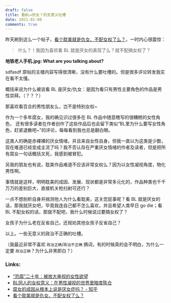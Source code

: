 ```yaml
---
draft: false
title: 看BL=厌女？的无意义吐槽
date: 2021-01-09
comments: true
---
```


昨天刷到这么一个帖子，[看个耽美就是仇女、不配女权了么？](https://www.douban.com/group/topic/207573158/)，一时内心很震惊：

> 什么？！我因为喜欢看 BL 就是厌女的表现了么？就不配搞女权了？

**地铁老人手机.jpg: What are you talking about?**

sdfasdf
原帖的主楼内容写得很清晰，没有什么要吐槽的。但是很多评论转发我实在看不太懂。

概括来说为什么被说看 BL 是厌女/仇女：是因为看只有男性主要角色的作品是男性崇拜。（？？？）

那喜欢看百合的男性朋友么，岂不是特别女权~

作为一个多年腐女，我的确见识过很多在 BL 作品中随意瞎写的很糟糕的女性角色，
还有很多读者在作者创作了这些作品后也会留下类似“BL里为什么要写女性角色，赶紧退散吧~”的评论，每每看到我也总是翻白眼。

这类人的确是赤裸裸的厌女情绪，并且来自女性自身。但我一直以为这类是少数，现在难道已经变成主流了吗？我不否认存在严重厌女情绪的作者及读者，但是把所有腐女一句话概括叉死，我感到被冒犯。

另我的朋友也有说，耽美作品难道不应该非常女权么？因为以女性凝视角度，物化男性啊。

事情就是这样，明明耽美的成因、发展、现状都是非常多元化的，作品种类也千千万万的差别巨大，直接机关枪扫射可还行？

一点不想剖析自身并揣测他人为什么看耽美，这关您屁事呢？看 BL 就是厌女的话，那我就厌女吧，毕竟我连自己都不怎么喜欢，并且希望人类早日 go die；看 BL 不配女权的话，那就不配吧，我什么时候说过要搞女权了？

女孩子为什么老在反省自己，还规劝其他女孩子反省自己？

以上。一些无意义的政治不正确的吐槽。

（我最近非常不喜欢 `政治正确`/`政治不正确` 俩词，有的时候真的会不明白，为什么一定要 `政治正确`？为什么非黑即白？）


### Links:
* [“恐腐”二十年：被放大审视的女性欲望](https://www.douban.com/note/790931944/)
* [BL同人的女权意义：在男性凝视的世界里暗度陈仓](https://www.douban.com/note/688018692/)
* [腐女的成因从根本上说是厌女症吗？ - 知乎](https://www.zhihu.com/question/53280316/answer/531601487)
* [看个耽美就是仇女、不配女权了么？](https://www.douban.com/group/topic/207573158/)

